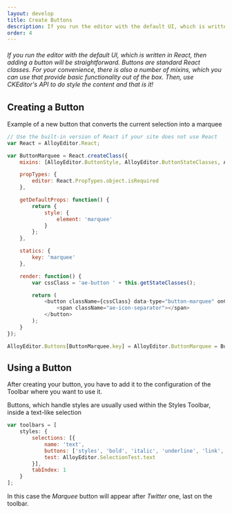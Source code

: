 ```yaml
---
layout: develop
title: Create Buttons
description: If you run the editor with the default UI, which is written in React, then adding a button will be straightforward. Buttons are standard React classes. For your convenience, there is also a number of mixins, which you can use that provide basic functionality out of the box. Then, use CKEditor's API to do style the content and that is it!
order: 4
---
```


###### If you run the editor with the default UI, which is written in React, then adding a button will be straightforward. Buttons are standard React classes. For your convenience, there is also a number of mixins, which you can use that provide basic functionality out of the box. Then, use CKEditor's API to do style the content and that is it!

<article id="article1">

## Creating a Button

<span class="code-header">Example of a new button that converts the current selection into a marquee</span>

```javascript
// Use the built-in version of React if your site does not use React
var React = AlloyEditor.React;

var ButtonMarquee = React.createClass({
    mixins: [AlloyEditor.ButtonStyle, AlloyEditor.ButtonStateClasses, AlloyEditor.ButtonActionStyle],

    propTypes: {
        editor: React.PropTypes.object.isRequired
    },

    getDefaultProps: function() {
        return {
            style: {
                element: 'marquee'
            }
        };
    },

    statics: {
        key: 'marquee'
    },

    render: function() {
        var cssClass = 'ae-button ' + this.getStateClasses();

        return (
            <button className={cssClass} data-type="button-marquee" onClick={this.applyStyle} tabIndex={this.props.tabIndex}>
                <span className="ae-icon-separator"></span>
            </button>
        );
    }
});

AlloyEditor.Buttons[ButtonMarquee.key] = AlloyEditor.ButtonMarquee = ButtonMarquee;
```

</article>

<article id="article2">

## Using a Button

<p>After creating your button, you have to add it to the configuration of the Toolbar where you want to use it.</p>

<span class="code-header">Buttons, which handle styles are usually used within the Styles Toolbar, inside a text-like selection</span>

```javascript
var toolbars = [
    styles: {
        selections: [{
            name: 'text',
            buttons: ['styles', 'bold', 'italic', 'underline', 'link', 'twitter', 'marquee'],
            test: AlloyEditor.SelectionTest.text
        }],
        tabIndex: 1
    }
];
```

In this case the <em>Marquee</em> button will appear after <em>Twitter</em> one, last on the toolbar.

</article>